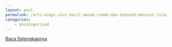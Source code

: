 ```yaml
---
layout: post
permalink: /arti-mimpi-ular-kecil-masuk-rumah-dan-dibunuh-menurut-islam/
categories:
    - Uncategorized
---
```


[Baca Selengkapnya](/06)